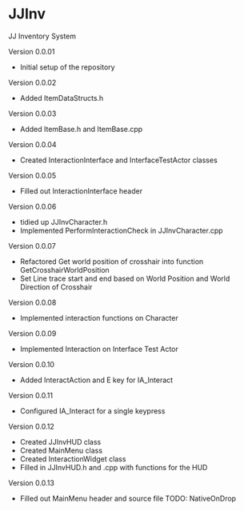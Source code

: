 # JJInv
JJ Inventory System

Version 0.0.01
- Initial setup of the repository

Version 0.0.02
- Added ItemDataStructs.h

Version 0.0.03
- Added ItemBase.h and ItemBase.cpp

Version 0.0.04
- Created InteractionInterface and InterfaceTestActor classes

Version 0.0.05
- Filled out InteractionInterface header

Version 0.0.06
- tidied up JJInvCharacter.h 
- Implemented PerformInteractionCheck in JJInvCharacter.cpp

Version 0.0.07
- Refactored Get world position of crosshair into function GetCrosshairWorldPosition
- Set Line trace start and end based on World Position and World Direction of Crosshair

Version 0.0.08
-  Implemented interaction functions on Character

Version 0.0.09
- Implemented Interaction on Interface Test Actor

Version 0.0.10
- Added InteractAction and E key for IA_Interact

Version 0.0.11
- Configured IA_Interact for a single keypress

Version 0.0.12
- Created JJInvHUD class
- Created MainMenu class
- Created InteractionWidget class
- Filled in JJInvHUD.h and .cpp with functions for the HUD

Version 0.0.13
- Filled out MainMenu header and source file TODO: NativeOnDrop